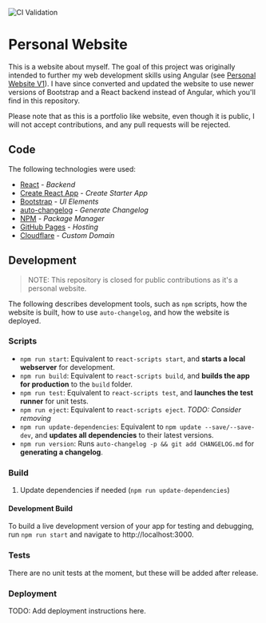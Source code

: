 ![CI Validation](https://github.com/jayasimha3/PersonalWebsiteV2/actions/workflows/ci-validation/badge.svg?branch=feature-1)

# Personal Website

This is a website about myself. The goal of this project was originally intended to further my web development skills using Angular (see [Personal Website V1](https://github.com/jayasimha3/PersonalWebsite)). I have since converted and updated the website to use newer versions of Bootstrap and a React backend instead of Angular, which you'll find in this repository.

Please note that as this is a portfolio like website, even though it is public, I will not accept contributions, and any pull requests will be rejected.

## Code

The following technologies were used:

- [React](https://github.com/facebook/react) - *Backend*
- [Create React App](https://github.com/facebook/create-react-app) - *Create Starter App*
- [Bootstrap](https://github.com/twbs) - *UI Elements*
- [auto-changelog](https://github.com/CookPete/auto-changelog) - *Generate Changelog*
- [NPM](https://github.com/npm) - *Package Manager*
- [GitHub Pages](https://pages.github.com/) - *Hosting*
- [Cloudflare](https://www.cloudflare.com/) - *Custom Domain*

## Development

> NOTE: This repository is closed for public contributions as it's a personal website.

The following describes development tools, such as `npm` scripts, how the website is built, how to use `auto-changelog`, and how the website is deployed.

### Scripts

- `npm run start`: Equivalent to `react-scripts start`, and **starts a local webserver** for development.
- `npm run build`: Equivalent to `react-scripts build`, and **builds the app for production** to the `build` folder.
- `npm run test`: Equivalent to `react-scripts test`, and **launches the test runner** for unit tests.
- `npm run eject`: Equivalent to `react-scripts eject`. *TODO: Consider removing*
- `npm run update-dependencies`: Equivalent to `npm update --save/--save-dev`, and **updates all dependencies** to their latest versions.
- `npm run version`: Runs `auto-changelog -p && git add CHANGELOG.md` for **generating a changelog**.

### Build

1. Update dependencies if needed (`npm run update-dependencies`)

#### Development Build

To build a live development version of your app for testing and debugging, run `npm run start` and navigate to http://localhost:3000.

### Tests

There are no unit tests at the moment, but these will be added after release.

### Deployment

TODO: Add deployment instructions here.